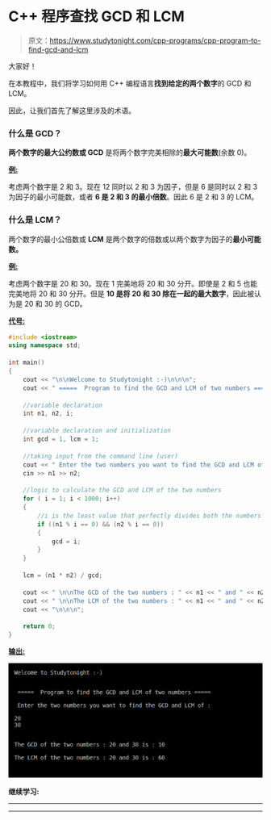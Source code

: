 # C++ 程序查找 GCD 和 LCM

> 原文：<https://www.studytonight.com/cpp-programs/cpp-program-to-find-gcd-and-lcm>

大家好！

在本教程中，我们将学习如何用 C++ 编程语言**找到给定的两个数字**的 GCD 和 LCM。

因此，让我们首先了解这里涉及的术语。

### 什么是 GCD？

**两个数字的最大公约数或 GCD** 是将两个数字完美相除的**最大可能数**(余数 0)。

<u>**例:**</u>

考虑两个数字是 2 和 3。现在 12 同时以 2 和 3 为因子，但是 6 是同时以 2 和 3 为因子的最小可能数，或者 **6 是 2 和 3 的最小倍数**。因此 6 是 2 和 3 的 LCM。

### 什么是 LCM？

两个数字的最小公倍数或 **LCM** 是两个数字的倍数或以两个数字为因子的**最小可能数。**

<u>**例:**</u>

考虑两个数字是 20 和 30。现在 1 完美地将 20 和 30 分开。即使是 2 和 5 也能完美地将 20 和 30 分开。但是 **10 是将 20 和 30 除在一起的最大数字**，因此被认为是 20 和 30 的 GCD。

<u>**代号:**</u>

```cpp
#include <iostream>
using namespace std;

int main()
{
    cout << "\n\nWelcome to Studytonight :-)\n\n\n";
    cout << " =====  Program to find the GCD and LCM of two numbers ===== \n\n";

    //variable declaration
    int n1, n2, i;

    //variable declaration and initialization
    int gcd = 1, lcm = 1;  

    //taking input from the command line (user)
    cout << " Enter the two numbers you want to find the GCD and LCM of : \n\n";
    cin >> n1 >> n2;

    //logic to calculate the GCD and LCM of the two numbers
    for ( i = 1; i < 1000; i++)
    {
        //i is the least value that perfectly divides both the numbers and hence the GCD
        if ((n1 % i == 0) && (n2 % i == 0))
        {
            gcd = i;          
        }
    }

    lcm = (n1 * n2) / gcd;

    cout << " \n\nThe GCD of the two numbers : " << n1 << " and " << n2 << " is : " << gcd;
    cout << " \n\nThe LCM of the two numbers : " << n1 << " and " << n2 << " is : " << lcm << "\n\n";
    cout << "\n\n\n";

    return 0;
}
```

<u>**输出:**</u>

![C++ gcd and lcm program output](img/126a6af3db7b469b21b96f0c414feaa8.png)

**继续学习:**

* * *

* * *